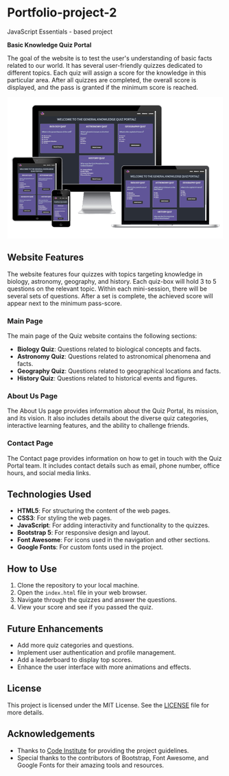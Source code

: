 # Portfolio-project-2
JavaScript Essentials - based project

**Basic Knowledge Quiz Portal**

The goal of the website is to test the user's understanding of basic facts related to our world. It has several user-friendly quizzes dedicated to different topics. Each quiz will assign a score for the knowledge in this particular area. After all quizzes are completed, the overall score is displayed, and the pass is granted if the minimum score is reached.

![Preview of the responsive design](assets/images/readme/Responsive-snapshot.png)

## Website Features

The website features four quizzes with topics targeting knowledge in biology, astronomy, geography, and history. Each quiz-box will hold 3 to 5 questions on the relevant topic. Within each mini-session, there will be several sets of questions. After a set is complete, the achieved score will appear next to the minimum pass-score.

### Main Page

The main page of the Quiz website contains the following sections:
- **Biology Quiz**: Questions related to biological concepts and facts.
- **Astronomy Quiz**: Questions related to astronomical phenomena and facts.
- **Geography Quiz**: Questions related to geographical locations and facts.
- **History Quiz**: Questions related to historical events and figures.

### About Us Page

The About Us page provides information about the Quiz Portal, its mission, and its vision. It also includes details about the diverse quiz categories, interactive learning features, and the ability to challenge friends.

### Contact Page

The Contact page provides information on how to get in touch with the Quiz Portal team. It includes contact details such as email, phone number, office hours, and social media links.

## Technologies Used

- **HTML5**: For structuring the content of the web pages.
- **CSS3**: For styling the web pages.
- **JavaScript**: For adding interactivity and functionality to the quizzes.
- **Bootstrap 5**: For responsive design and layout.
- **Font Awesome**: For icons used in the navigation and other sections.
- **Google Fonts**: For custom fonts used in the project.

## How to Use

1. Clone the repository to your local machine.
2. Open the `index.html` file in your web browser.
3. Navigate through the quizzes and answer the questions.
4. View your score and see if you passed the quiz.

## Future Enhancements

- Add more quiz categories and questions.
- Implement user authentication and profile management.
- Add a leaderboard to display top scores.
- Enhance the user interface with more animations and effects.

## License

This project is licensed under the MIT License. See the [LICENSE](LICENSE) file for more details.

## Acknowledgements

- Thanks to [Code Institute](https://codeinstitute.net/) for providing the project guidelines.
- Special thanks to the contributors of Bootstrap, Font Awesome, and Google Fonts for their amazing tools and resources.